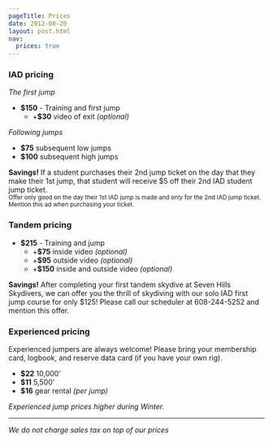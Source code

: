 ```yaml
---
pageTitle: Prices
date: 2012-08-20
layout: post.html
nav:
  prices: true
---
```


### IAD pricing

*The first jump*

 * **$150** - Training and first jump
   * +**$30** video of exit *(optional)*

*Following jumps*

 * **$75** subsequent low jumps
 * **$100** subsequent high jumps

<div class="note"><strong>Savings!</strong> If a student purchases their 2nd jump ticket on the day that they make their 1st jump, that student will receive $5 off their 2nd IAD student jump ticket. 
<br><small>Offer only good on the day their 1st IAD jump is made and only for the 2nd IAD jump ticket. Mention this ad when purchasing your ticket.</small>
</div>

### Tandem pricing

 * **$215** - Training and jump
   * +**$75** inside video *(optional)*
   * +**$95** outside video *(optional)*
   * +**$150** inside and outside video *(optional)*

<div class="note"><strong>Savings!</strong> After completing your first tandem skydive at Seven Hills Skydivers, we can offer you the thrill of skydiving with our solo IAD first jump course for only $125! Please call our scheduler at 608-244-5252 and mention this offer.
</div>

### Experienced pricing

Experienced jumpers are always welcome! Please bring your membership card, logbook, and reserve data card (if you have your own rig).

 * **$22** 10,000'
 * **$11** 5,500'
 * **$16** gear rental *(per jump)*

*Experienced jump prices higher during Winter.*

----

*We do not charge sales tax on top of our prices*